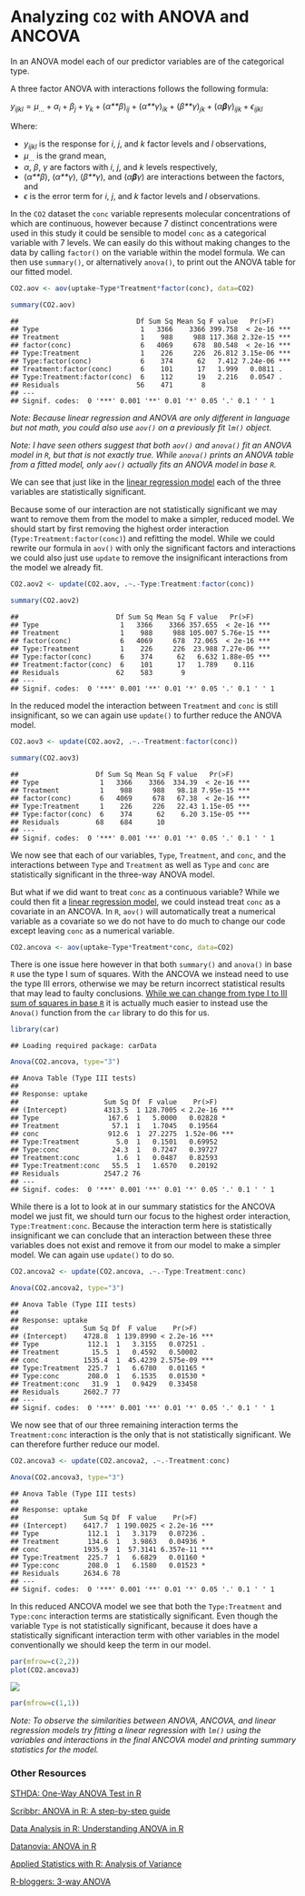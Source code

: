 
# Analyzing `CO2` with ANOVA and ANCOVA

In an ANOVA model each of our predictor variables are of the categorical type.

A three factor ANOVA with interactions follows the following formula:

*y*<sub>*ijkl*</sub> = *μ*<sub>...</sub> + *α*<sub>*i*</sub> + *β*<sub>*j*</sub> + *γ*<sub>*k*</sub> + (*α**β*)<sub>*ij*</sub> + (*α**γ*)<sub>*ik*</sub> + (*β**γ*)<sub>*jk*</sub> + (*α**β**γ*)<sub>*ijk*</sub> + *ϵ*<sub>*ijkl*</sub>

Where:

-   *y*<sub>*ijkl*</sub> is the response for *i*, *j*, and *k* factor levels and *l* observations,
-   *μ*<sub>...</sub> is the grand mean,
-   *α*, *β*, *γ* are factors with *i*, *j*, and *k* levels respectively,
-   (*α**β*), (*α**γ*), (*β**γ*), and (*α**β**γ*) are interactions between the factors, and
-   *ϵ* is the error term for *i*, *j*, and *k* factor levels and *l* observations.

In the `CO2` dataset the `conc` variable represents molecular concentrations of which are continuous, however because 7 distinct concentrations were used in this study it could be sensible to model `conc` as a categorical variable with 7 levels. We can easily do this without making changes to the data by calling `factor()` on the variable within the model formula. We can then use `summary()`, or alternatively `anova()`, to print out the ANOVA table for our fitted model.

``` r
CO2.aov <- aov(uptake~Type*Treatment*factor(conc), data=CO2)

summary(CO2.aov)
```

    ##                             Df Sum Sq Mean Sq F value   Pr(>F)    
    ## Type                         1   3366    3366 399.758  < 2e-16 ***
    ## Treatment                    1    988     988 117.368 2.32e-15 ***
    ## factor(conc)                 6   4069     678  80.548  < 2e-16 ***
    ## Type:Treatment               1    226     226  26.812 3.15e-06 ***
    ## Type:factor(conc)            6    374      62   7.412 7.24e-06 ***
    ## Treatment:factor(conc)       6    101      17   1.999   0.0811 .  
    ## Type:Treatment:factor(conc)  6    112      19   2.216   0.0547 .  
    ## Residuals                   56    471       8                     
    ## ---
    ## Signif. codes:  0 '***' 0.001 '**' 0.01 '*' 0.05 '.' 0.1 ' ' 1

*Note: Because linear regression and ANOVA are only different in language but not math, you could also use `aov()` on a previously fit `lm()` object.*

*Note: I have seen others suggest that both `aov()` and `anova()` fit an ANOVA model in `R`, but that is not exactly true. While `anova()` prints an ANOVA table from a fitted model, only `aov()` actually fits an ANOVA model in base `R`.*

We can see that just like in the [linear regression model](https://tylerbg.github.io/CDAR/docs/CO2_LR) each of the three variables are statistically significant.

Because some of our interaction are not statistically significant we may want to remove them from the model to make a simpler, reduced model. We should start by first removing the highest order interaction (`Type:Treatment:factor(conc)`) and refitting the model. While we could rewrite our formula in `aov()` with only the significant factors and interactions we could also just use `update` to remove the insignificant interactions from the model we already fit.

``` r
CO2.aov2 <- update(CO2.aov, .~.-Type:Treatment:factor(conc))

summary(CO2.aov2)
```

    ##                        Df Sum Sq Mean Sq F value   Pr(>F)    
    ## Type                    1   3366    3366 357.655  < 2e-16 ***
    ## Treatment               1    988     988 105.007 5.76e-15 ***
    ## factor(conc)            6   4069     678  72.065  < 2e-16 ***
    ## Type:Treatment          1    226     226  23.988 7.27e-06 ***
    ## Type:factor(conc)       6    374      62   6.632 1.88e-05 ***
    ## Treatment:factor(conc)  6    101      17   1.789    0.116    
    ## Residuals              62    583       9                     
    ## ---
    ## Signif. codes:  0 '***' 0.001 '**' 0.01 '*' 0.05 '.' 0.1 ' ' 1

In the reduced model the interaction between `Treatment` and `conc` is still insignificant, so we can again use `update()` to further reduce the ANOVA model.

``` r
CO2.aov3 <- update(CO2.aov2, .~.-Treatment:factor(conc))

summary(CO2.aov3)
```

    ##                   Df Sum Sq Mean Sq F value   Pr(>F)    
    ## Type               1   3366    3366  334.39  < 2e-16 ***
    ## Treatment          1    988     988   98.18 7.95e-15 ***
    ## factor(conc)       6   4069     678   67.38  < 2e-16 ***
    ## Type:Treatment     1    226     226   22.43 1.15e-05 ***
    ## Type:factor(conc)  6    374      62    6.20 3.15e-05 ***
    ## Residuals         68    684      10                     
    ## ---
    ## Signif. codes:  0 '***' 0.001 '**' 0.01 '*' 0.05 '.' 0.1 ' ' 1

We now see that each of our variables, `Type`, `Treatment`, and `conc`, and the interactions between `Type` and `Treatment` as well as `Type` and `conc` are statistically significant in the three-way ANOVA model.

But what if we did want to treat `conc` as a continuous variable? While we could then fit a [linear regression model](https://tylerbg.github.io/CDAR/docs/CO2_LR), we could instead treat `conc` as a covariate in an ANCOVA. In `R`, `aov()` will automatically treat a numerical variable as a covariate so we do not have to do much to change our code except leaving `conc` as a numerical variable.

``` r
CO2.ancova <- aov(uptake~Type*Treatment*conc, data=CO2)
```

There is one issue here however in that both `summary()` and `anova()` in base `R` use the type I sum of squares. With the ANCOVA we instead need to use the type III errors, otherwise we may be return incorrect statistical results that may lead to faulty conclusions. [While we can change from type I to III sum of squares in base `R`](https://mcfromnz.wordpress.com/2011/03/02/anova-type-iiiiii-ss-explained/) it is actually much easier to instead use the `Anova()` function from the `car` library to do this for us.

``` r
library(car)
```

    ## Loading required package: carData

``` r
Anova(CO2.ancova, type="3")
```

    ## Anova Table (Type III tests)
    ## 
    ## Response: uptake
    ##                     Sum Sq Df  F value    Pr(>F)    
    ## (Intercept)         4313.5  1 128.7005 < 2.2e-16 ***
    ## Type                 167.6  1   5.0000   0.02828 *  
    ## Treatment             57.1  1   1.7045   0.19564    
    ## conc                 912.6  1  27.2275  1.52e-06 ***
    ## Type:Treatment         5.0  1   0.1501   0.69952    
    ## Type:conc             24.3  1   0.7247   0.39727    
    ## Treatment:conc         1.6  1   0.0487   0.82593    
    ## Type:Treatment:conc   55.5  1   1.6570   0.20192    
    ## Residuals           2547.2 76                       
    ## ---
    ## Signif. codes:  0 '***' 0.001 '**' 0.01 '*' 0.05 '.' 0.1 ' ' 1

While there is a lot to look at in our summary statistics for the ANCOVA model we just fit, we should turn our focus to the highest order interaction, `Type:Treatment:conc`. Because the interaction term here is statistically insignificant we can conclude that an interaction between these three variables does not exist and remove it from our model to make a simpler model. We can again use `update()` to do so.

``` r
CO2.ancova2 <- update(CO2.ancova, .~.-Type:Treatment:conc)

Anova(CO2.ancova2, type="3")
```

    ## Anova Table (Type III tests)
    ## 
    ## Response: uptake
    ##                Sum Sq Df  F value    Pr(>F)    
    ## (Intercept)    4728.8  1 139.8990 < 2.2e-16 ***
    ## Type            112.1  1   3.3155   0.07251 .  
    ## Treatment        15.5  1   0.4592   0.50002    
    ## conc           1535.4  1  45.4239 2.575e-09 ***
    ## Type:Treatment  225.7  1   6.6780   0.01165 *  
    ## Type:conc       208.0  1   6.1535   0.01530 *  
    ## Treatment:conc   31.9  1   0.9429   0.33458    
    ## Residuals      2602.7 77                       
    ## ---
    ## Signif. codes:  0 '***' 0.001 '**' 0.01 '*' 0.05 '.' 0.1 ' ' 1

We now see that of our three remaining interaction terms the `Treatment:conc` interaction is the only that is not statistically significant. We can therefore further reduce our model.

``` r
CO2.ancova3 <- update(CO2.ancova2, .~.-Treatment:conc)

Anova(CO2.ancova3, type="3")
```

    ## Anova Table (Type III tests)
    ## 
    ## Response: uptake
    ##                Sum Sq Df  F value    Pr(>F)    
    ## (Intercept)    6417.7  1 190.0025 < 2.2e-16 ***
    ## Type            112.1  1   3.3179   0.07236 .  
    ## Treatment       134.6  1   3.9863   0.04936 *  
    ## conc           1935.9  1  57.3141 6.357e-11 ***
    ## Type:Treatment  225.7  1   6.6829   0.01160 *  
    ## Type:conc       208.0  1   6.1580   0.01523 *  
    ## Residuals      2634.6 78                       
    ## ---
    ## Signif. codes:  0 '***' 0.001 '**' 0.01 '*' 0.05 '.' 0.1 ' ' 1

In this reduced ANCOVA model we see that both the `Type:Treatment` and `Type:conc` interaction terms are statistically significant. Even though the variable `Type` is not statistically significant, because it does have a statistically significant interaction term with other variables in the model conventionally we should keep the term in our model.

``` r
par(mfrow=c(2,2))
plot(CO2.ancova3)
```

![](CO2_ANOVA_files/figure-markdown_github/unnamed-chunk-1-1.png)

``` r
par(mfrow=c(1,1))
```

*Note: To observe the similarities between ANOVA, ANCOVA, and linear regression models try fitting a linear regression with `lm()` using the variables and interactions in the final ANCOVA model and printing summary statistics for the model.*

### Other Resources

[STHDA: One-Way ANOVA Test in R](http://www.sthda.com/english/wiki/one-way-anova-test-in-r)

[Scribbr: ANOVA in R: A step-by-step guide](https://www.scribbr.com/statistics/anova-in-r/)

[Data Analysis in R: Understanding ANOVA in R](https://bookdown.org/steve_midway/DAR/understanding-anova-in-r.html)

[Datanovia: ANOVA in R](https://www.datanovia.com/en/lessons/anova-in-r/)

[Applied Statistics with R: Analysis of Variance](https://daviddalpiaz.github.io/appliedstats/analysis-of-variance.html)

[R-bloggers: 3-way ANOVA](https://www.r-bloggers.com/2017/02/raccoon-ch-2-4-3-way-anova/)
